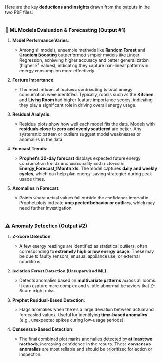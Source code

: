 Here are the key **deductions and insights** drawn from the outputs in the two PDF files:<br><br>

### 🤖 **ML Models Evaluation & Forecasting (Output #1)**

1. **Model Performance Varies**:

   * Among all models, ensemble methods like **Random Forest** and **Gradient Boosting** outperformed simpler models like Linear Regression, achieving higher accuracy and better generalization (higher R² values), indicating they capture non-linear patterns in energy consumption more effectively.

2. **Feature Importance**:

   * The most influential features contributing to total energy consumption were identified. Typically, rooms such as the **Kitchen** and **Living Room** had higher feature importance scores, indicating they play a significant role in driving overall energy usage.


3. **Residual Analysis**:

   * Residual plots show how well each model fits the data. Models with **residuals close to zero and evenly scattered** are better. Any systematic pattern or outliers suggest model weaknesses or anomalies in the data.

4. **Forecast Trends**:

   * **Prophet's 30-day forecast** displays expected future energy consumption trends and seasonality and is stored in **Energy_Forecast_1Month.xls**. The model captures **daily and weekly cycles**, which can help plan energy-saving strategies during peak usage times.

5. **Anomalies in Forecast**:

   * Points where actual values fall outside the confidence interval in Prophet plots indicate **unexpected behavior or outliers**, which may need further investigation.<br><br>



### ⚠️ **Anomaly Detection (Output #2)**

1. **Z-Score Detection**:

   * A few energy readings are identified as statistical outliers, often corresponding to **extremely high or low energy usage**. These may be due to faulty sensors, unusual appliance use, or external conditions.

2. **Isolation Forest Detection (Unsupervised ML)**:

   * Detects anomalies based on **multivariate patterns** across all rooms. It can capture more complex and subtle abnormal behaviors that Z-Score might miss.

3. **Prophet Residual-Based Detection**:

   * Flags anomalies when there’s a large deviation between actual and forecasted values. Useful for identifying **time-based anomalies** (e.g., unexpected spikes during low-usage periods).

4. **Consensus-Based Detection**:

   * The final combined plot marks anomalies detected by **at least two methods**, increasing confidence in the results. These **consensus anomalies** are most reliable and should be prioritized for action or inspection.

